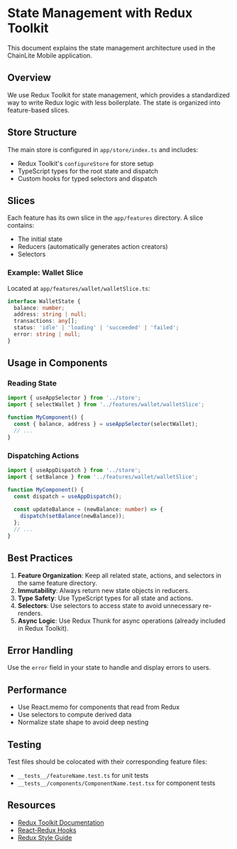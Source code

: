 # State Management with Redux Toolkit

This document explains the state management architecture used in the ChainLite Mobile application.

## Overview

We use Redux Toolkit for state management, which provides a standardized way to write Redux logic with less boilerplate. The state is organized into feature-based slices.

## Store Structure

The main store is configured in `app/store/index.ts` and includes:

- Redux Toolkit's `configureStore` for store setup
- TypeScript types for the root state and dispatch
- Custom hooks for typed selectors and dispatch

## Slices

Each feature has its own slice in the `app/features` directory. A slice contains:

- The initial state
- Reducers (automatically generates action creators)
- Selectors

### Example: Wallet Slice

Located at `app/features/wallet/walletSlice.ts`:

```typescript
interface WalletState {
  balance: number;
  address: string | null;
  transactions: any[];
  status: 'idle' | 'loading' | 'succeeded' | 'failed';
  error: string | null;
}
```

## Usage in Components

### Reading State

```typescript
import { useAppSelector } from '../store';
import { selectWallet } from '../features/wallet/walletSlice';

function MyComponent() {
  const { balance, address } = useAppSelector(selectWallet);
  // ...
}
```

### Dispatching Actions

```typescript
import { useAppDispatch } from '../store';
import { setBalance } from '../features/wallet/walletSlice';

function MyComponent() {
  const dispatch = useAppDispatch();
  
  const updateBalance = (newBalance: number) => {
    dispatch(setBalance(newBalance));
  };
  // ...
}
```

## Best Practices

1. **Feature Organization**: Keep all related state, actions, and selectors in the same feature directory.
2. **Immutability**: Always return new state objects in reducers.
3. **Type Safety**: Use TypeScript types for all state and actions.
4. **Selectors**: Use selectors to access state to avoid unnecessary re-renders.
5. **Async Logic**: Use Redux Thunk for async operations (already included in Redux Toolkit).

## Error Handling

Use the `error` field in your state to handle and display errors to users.

## Performance

- Use React.memo for components that read from Redux
- Use selectors to compute derived data
- Normalize state shape to avoid deep nesting

## Testing

Test files should be colocated with their corresponding feature files:
- `__tests__/featureName.test.ts` for unit tests
- `__tests__/components/ComponentName.test.tsx` for component tests

## Resources

- [Redux Toolkit Documentation](https://redux-toolkit.js.org/)
- [React-Redux Hooks](https://react-redux.js.org/api/hooks)
- [Redux Style Guide](https://redux.js.org/style-guide/)
